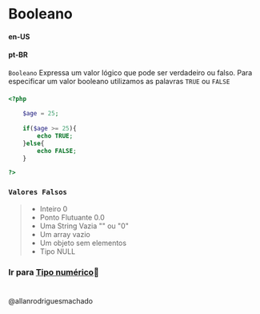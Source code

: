 #  Booleano              

#### en-US


#### pt-BR
`Booleano` Expressa um valor lógico que pode ser verdadeiro ou falso. Para especificar um valor booleano utilizamos as 
palavras `TRUE` ou `FALSE`


####

```php
<?php
    
    $age = 25;
    
    if($age >= 25){
        echo TRUE;
    }else{
        echo FALSE;
    }

?>
```

###

### `Valores Falsos `

> * Inteiro 0
> * Ponto Flutuante 0.0
> * Uma String Vazia "" ou "0"
> * Um array vazio
> * Um objeto sem elementos
> * Tipo NULL

### Ir para [Tipo numérico](3Numerico.md)🚀

#
@allanrodriguesmachado